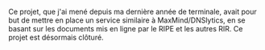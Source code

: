 Ce projet, que j'ai mené depuis ma dernière année de terminale, avait pour but de mettre en place un service similaire à MaxMind/DNSlytics, en se basant sur les documents mis en ligne par le RIPE et les autres RIR. Ce projet est désormais clôturé.
